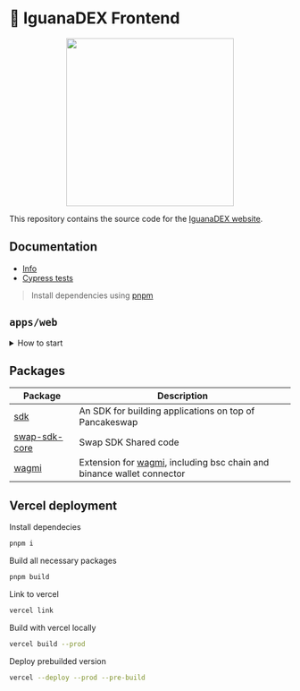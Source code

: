 # 🦎 IguanaDEX Frontend

<p align="center">
  <a href="https://iguanadex.com">
      <img src="https://raw.githubusercontent.com/IguanaDEX/assets/main/iguana_brand_assets/icon.webp" height="300">
  </a>
</p>

This repository contains the source code for the [IguanaDEX website](https://iguanadex.com).

## Documentation

- [Info](doc/Info.md)
- [Cypress tests](doc/Cypress.md)

> Install dependencies using [pnpm](https://pnpm.io)

## `apps/web`

<details>
<summary>
How to start
</summary>

```sh
pnpm i
```

start the development server

```sh
pnpm dev
```

build with production mode

```sh
pnpm build

# start the application after build
pnpm start
```

</details>

## Packages

| Package                                  | Description                                                                                                 |
| ---------------------------------------- | ----------------------------------------------------------------------------------------------------------- |
| [sdk](/packages/swap-sdk)                | An SDK for building applications on top of Pancakeswap                                                      |
| [swap-sdk-core](/packages/swap-sdk-core) | Swap SDK Shared code                                                                                        |
| [wagmi](/packages/wagmi)                 | Extension for [wagmi](https://github.com/wagmi-dev/wagmi), including bsc chain and binance wallet connector |

## Vercel deployment

Install dependecies

```sh
pnpm i
```

Build all necessary packages

```sh
pnpm build
```

Link to vercel

```sh
vercel link
```

Build with vercel locally

```sh
vercel build --prod
```

Deploy prebuilded version

```sh
vercel --deploy --prod --pre-build
```
